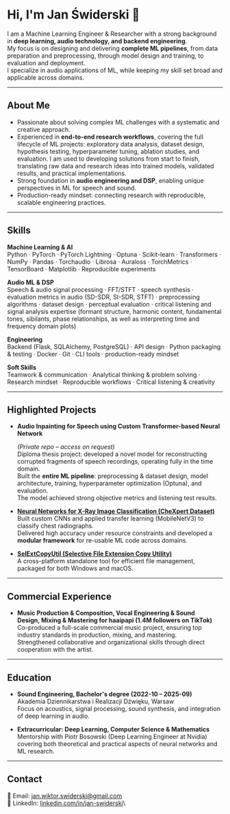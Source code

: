 # Hi, I'm Jan Świderski 👋

I am a Machine Learning Engineer & Researcher with a strong background in **deep learning, audio technology, and backend engineering**.\
My focus is on designing and delivering **complete ML pipelines**, from data preparation and preprocessing, through model design and training, to evaluation and deployment.\
I specialize in audio applications of ML, while keeping my skill set broad and applicable across domains.

---

## About Me

- Passionate about solving complex ML challenges with a systematic and creative approach.
- Experienced in **end-to-end research workflows**, covering the full lifecycle of ML projects: exploratory data analysis, dataset design, hypothesis testing, hyperparameter tuning, ablation studies, and evaluation. I am used to developing solutions from start to finish, translating raw data and research ideas into trained models, validated results, and practical implementations.
- Strong foundation in **audio engineering and DSP**, enabling unique perspectives in ML for speech and sound.
- Production-ready mindset: connecting research with reproducible, scalable engineering practices.

---

## Skills

**Machine Learning & AI**\
Python · PyTorch · PyTorch Lightning · Optuna · Scikit-learn · Transformers · NumPy · Pandas · Torchaudio · Librosa · Auraloss · TorchMetrics · TensorBoard · Matplotlib · Reproducible experiments

**Audio ML & DSP**\
Speech & audio signal processing · FFT/STFT · speech synthesis · evaluation metrics in audio (SD-SDR, SI-SDR, STFT) · preprocessing algorithms · dataset design · perceptual evaluation · critical listening and signal analysis expertise (formant structure, harmonic content, fundamental tones, sibilants, phase relationships, as well as interpreting time and frequency domain plots)

**Engineering**\
Backend (Flask, SQLAlchemy, PostgreSQL) · API design · Python packaging & testing · Docker · Git · CLI tools · production-ready mindset

**Soft Skills**\
Teamwork & communication · Analytical thinking & problem solving · Research mindset · Reproducible workflows · Critical listening & creativity

---

## Highlighted Projects

- **Audio Inpainting for Speech using Custom Transformer-based Neural Network**

  *(Private repo – access on request)*\
  Diploma thesis project: developed a novel model for reconstructing corrupted fragments of speech recordings, operating fully in the time domain.\
  Built the **entire ML pipeline**: preprocessing & dataset design, model architecture, training, hyperparameter optimization (Optuna), and evaluation.\
  The model achieved strong objective metrics and listening test results.&#x20;

- **[Neural Networks for X-Ray Image Classification (CheXpert Dataset)](https://github.com/Jan-Swiderski/neural_networks_for_x_ray_image_classification)**\
  Built custom CNNs and applied transfer learning (MobileNetV3) to classify chest radiographs.\
  Delivered high accuracy under resource constraints and developed a **modular framework** for re-usable ML code across domains.

- **[SelExtCopyUtil (Selective File Extension Copy Utility)](https://github.com/Jan-Swiderski/selective_file_extension_bulk_copy_utility)**\
  A cross-platform standalone tool for efficient file management, packaged for both Windows and macOS.

---

## Commercial Experience

- **Music Production & Composition, Vocal Engineering & Sound Design, ****Mixing & Mastering**** for haaipapi (1.4M followers on TikTok)**\
  Co-produced a full-scale commercial music project, ensuring top industry standards in production, mixing, and mastering.\
  Strengthened collaborative and organizational skills through direct cooperation with the artist.

---

## Education

- **Sound Engineering, Bachelor's degree (2022-10 – 2025-09)**\
  Akademia Dziennikarstwa i Realizacji Dźwięku, Warsaw\
  Focus on acoustics, signal processing, sound synthesis, and integration of deep learning in audio.

- **Extracurricular: Deep Learning, Computer Science & Mathematics**\
  Mentorship with Piotr Bosowski (Deep Learning Engineer at Nvidia) covering both theoretical and practical aspects of neural networks and ML research.

---

## Contact

📧 Email: [jan.wiktor.swiderski@gmail.com](mailto\:jan.wiktor.swiderski@gmail.com)\
🔗 LinkedIn: [linkedin.com/in/jan-swiderski](https://www.linkedin.com/in/jan-swiderski)\

